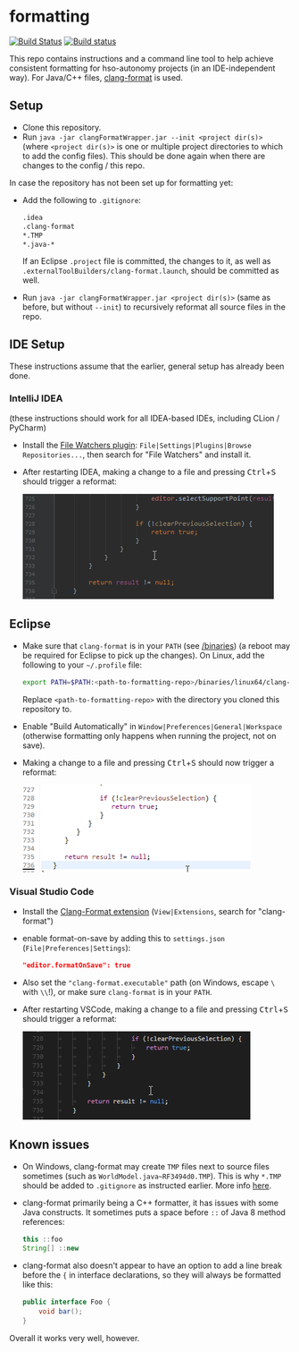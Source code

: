 # formatting

[![Build Status](https://travis-ci.org/HSOAutonomy/formatting.png)](https://travis-ci.org/HSOAutonomy/formatting) [![Build status](https://ci.appveyor.com/api/projects/status/xx70nsj0tl0cm92g?svg=true)](https://ci.appveyor.com/project/HSOAutonomy/formatting)

This repo contains instructions and a command line tool to help achieve consistent formatting for hso-autonomy projects (in an IDE-independent way). For Java/C++ files, [clang-format](https://clang.llvm.org/docs/ClangFormat.html) is used.

## Setup

- Clone this repository.
- Run `java -jar clangFormatWrapper.jar --init <project dir(s)>` (where `<project dir(s)>` is one or multiple project directories to which to add the config files). This should be done again when there are changes to the config / this repo.

In case the repository has not been set up for formatting yet:

- Add the following to `.gitignore`:

  ```
  .idea
  .clang-format
  *.TMP
  *.java-*
  ```

  If an Eclipse `.project` file is committed, the changes to it, as well as `.externalToolBuilders/clang-format.launch`, should be committed as well.

- Run `java -jar clangFormatWrapper.jar <project dir(s)>` (same as before, but without `--init`) to recursively reformat all source files in the repo.

## IDE Setup

These instructions assume that the earlier, general setup has already been done.

### IntelliJ IDEA

(these instructions should work for all IDEA-based IDEs, including CLion / PyCharm)

- Install the [File Watchers plugin](https://plugins.jetbrains.com/plugin/7177-file-watchers): `File|Settings|Plugins|Browse Repositories...`, then search for "File Watchers" and install it.
- After restarting IDEA, making a change to a file and pressing <kbd>Ctrl</kbd>+<kbd>S</kbd> should trigger a reformat:

  ![](images/idea.gif)

## Eclipse

- Make sure that `clang-format` is in your `PATH` (see [/binaries](/binaries)) (a reboot may be required for Eclipse to pick up the changes). On Linux, add the following to your `~/.profile` file:

  ```bash
  export PATH=$PATH:<path-to-formatting-repo>/binaries/linux64/clang-format
  ```

  Replace `<path-to-formatting-repo>` with the directory you cloned this repository to.

- Enable "Build Automatically" in `Window|Preferences|General|Workspace` (otherwise formatting only happens when running the project, not on save).
- Making a change to a file and pressing <kbd>Ctrl</kbd>+<kbd>S</kbd> should now trigger a reformat:

  ![](images/eclipse.gif)

### Visual Studio Code

- Install the [Clang-Format extension](https://marketplace.visualstudio.com/items?itemName=xaver.clang-format) (`View|Extensions`, search for "clang-format")
- enable format-on-save by adding this to `settings.json` (`File|Preferences|Settings`):

  ```json
  "editor.formatOnSave": true
  ```

- Also set the `"clang-format.executable"` path (on Windows, escape `\` with `\\`!), or make sure `clang-format` is in your `PATH`.
- After restarting VSCode, making a change to a file and pressing <kbd>Ctrl</kbd>+<kbd>S</kbd> should trigger a reformat:

  ![](images/vscode.gif)

## Known issues

- On Windows, clang-format may create `TMP` files next to source files sometimes (such as `WorldModel.java~RF3494d0.TMP`). This is why `*.TMP` should be added to `.gitignore` as instructed earlier. More info [here](https://bugs.llvm.org//show_bug.cgi?id=26286).

- clang-format primarily being a C++ formatter, it has issues with some Java constructs. It sometimes puts a space before `::` of Java 8 method references:

  ```java
  this ::foo
  String[] ::new
  ```

- clang-format also doesn't appear to have an option to add a line break before the `{` in interface declarations, so they will always be formatted like this:

  ```java
  public interface Foo {
      void bar();
  }
  ```

Overall it works very well, however.
